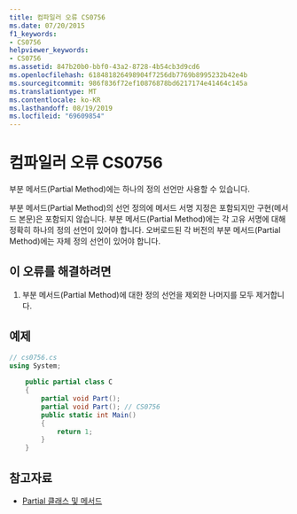 ```yaml
---
title: 컴파일러 오류 CS0756
ms.date: 07/20/2015
f1_keywords:
- CS0756
helpviewer_keywords:
- CS0756
ms.assetid: 847b20b0-bbf0-43a2-8728-4b54cb3d9cd6
ms.openlocfilehash: 618481826498904f7256db7769b8995232b42e4b
ms.sourcegitcommit: 986f836f72ef10876878bd6217174e41464c145a
ms.translationtype: MT
ms.contentlocale: ko-KR
ms.lasthandoff: 08/19/2019
ms.locfileid: "69609854"
---
```

# <a name="compiler-error-cs0756"></a>컴파일러 오류 CS0756
부분 메서드(Partial Method)에는 하나의 정의 선언만 사용할 수 있습니다.  
  
 부분 메서드(Partial Method)의 선언 정의에 메서드 서명 지정은 포함되지만 구현(메서드 본문)은 포함되지 않습니다. 부분 메서드(Partial Method)에는 각 고유 서명에 대해 정확히 하나의 정의 선언이 있어야 합니다. 오버로드된 각 버전의 부분 메서드(Partial Method)에는 자체 정의 선언이 있어야 합니다.  
  
## <a name="to-correct-this-error"></a>이 오류를 해결하려면  
  
1. 부분 메서드(Partial Method)에 대한 정의 선언을 제외한 나머지를 모두 제거합니다.  
  
## <a name="example"></a>예제  
  
```csharp  
// cs0756.cs  
using System;  
  
    public partial class C  
    {  
        partial void Part();  
        partial void Part(); // CS0756  
        public static int Main()  
        {  
            return 1;  
        }  
    }  
```  
  
## <a name="see-also"></a>참고자료

- [Partial 클래스 및 메서드](../programming-guide/classes-and-structs/partial-classes-and-methods.md)
